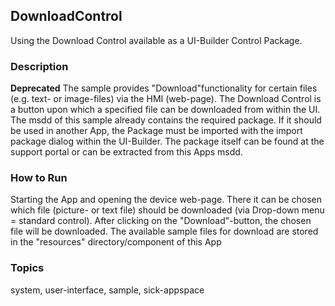 ## DownloadControl

Using the Download Control available as a UI-Builder Control Package.

### Description
**Deprecated**
The sample provides "Download"functionality for certain files
(e.g. text- or image-files) via the HMI (web-page). The Download Control is a
button upon which a specified file can be downloaded from within the UI.
The msdd of this sample already contains the required package. If it should be
used in another App, the Package must be imported with the import package dialog
within the UI-Builder. The package itself can be found at the support portal or
can be extracted from this Apps msdd.

### How to Run

Starting the App and opening the device web-page. There it can be chosen which file
(picture- or text file) should be downloaded (via Drop-down menu = standard control).
After clicking on the "Download"-button, the chosen file will be downloaded.
The available sample files for download are stored in the "resources" directory/component
of this App

### Topics

system, user-interface, sample, sick-appspace
